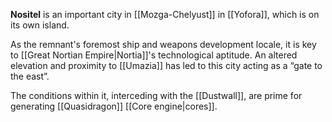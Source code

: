 **Nositel** is an important city in [[Mozga-Chelyust]] in [[Yofora]], which is on its own island.

As the remnant's foremost ship and weapons development locale, it is key to [[Great Nortian Empire|Nortia]]'s technological aptitude. An altered elevation and proximity to [[Umazia]] has led to this city acting as a “gate to the east”. 

The conditions within it, interceding with the [[Dustwall]], are prime for generating [[Quasidragon]] [[Core engine|cores]].